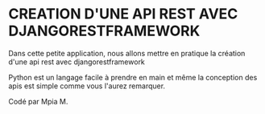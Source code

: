 # CREATION D'UNE API REST AVEC DJANGORESTFRAMEWORK
Dans cette petite application, nous allons mettre en pratique la création d'une api rest avec djangorestframework

Python est un langage facile à prendre en main et même la conception des apis est simple comme vous l'aurez remarquer.

Codé par Mpia M.
